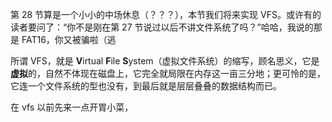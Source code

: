 第 28 节算是一个小小的中场休息（？？？），本节我们将来实现 VFS。或许有的读者要问了：“你不是刚在第 27 节说过以后不讲文件系统了吗？”哈哈，我说的那是 FAT16，你又被骗啦（逃

所谓 VFS，就是 **V**irtual **F**ile **S**ystem（虚拟文件系统）的缩写，顾名思义，它是**虚拟**的，自然不体现在磁盘上，它完全就局限在内存这一亩三分地；更可怜的是，它连一个文件系统的型也没有，到最后就是层层叠叠的数据结构而已。

在 vfs 以前先来一点开胃小菜，